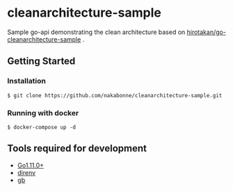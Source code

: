 # cleanarchitecture-sample

Sample go-api demonstrating the clean architecture based on [hirotakan/go-cleanarchitecture-sample](https://github.com/hirotakan/go-cleanarchitecture-sample)
.
## Getting Started

### Installation

```
$ git clone https://github.com/nakabonne/cleanarchitecture-sample.git
```

### Running with docker

```
$ docker-compose up -d
```

## Tools required for development

- [Go1.11.0+](https://golang.org/dl/)
- [direnv](https://github.com/direnv/direnv)
- [gb](https://github.com/constabulary/gb)
